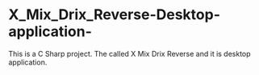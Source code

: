 # X_Mix_Drix_Reverse-Desktop-application-

This is a C Sharp project.
The called X Mix Drix Reverse and it is desktop application.
